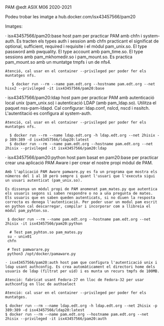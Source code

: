 PAM
@edt ASIX M06 2020-2021

Podeu trobar les imatge a hub.docker.com/isx43457566/pam20

Imatges:

   · isx43457566/pam20:base host pam per practicar PAM amb chfn i system-auth. Es tracten els types auth i session amb chfn practicant el significat de optional, sufficient, required i requisite i el mòdul pam_unix.so. El type password amb pwquality. El type account amb pam_time.so. El type sessions amb pam_mkhomedir.so i pam_mount.so. Es practica pam_mount.so amb un muntatge tmpfs i un de nfs4.

    Atenció, cal usar en el container --privileged per poder fer els muntatges nfs.

 	   $ docker run --rm --name pam.edt.org --hostname pam.edt.org --net hisx2 --privileged -it isx43457566/pam20:base

   · isx43457566/pam20:ldap host pam per practicar PAM amb autenticació local unix (pam_unix.so) i autenticació LDAP (amb pam_ldap.so). Utilitza el paquet nss-pam-ldapd. Cal configurar: ldap.conf, nslcd, nscd i nssitch. L'autentitació es configura al system-auth.

    Atenció, cal usar en el container --privileged per poder fer els muntatges nfs.

  	  $ docker run --rm --name ldap.edt.org -h ldap.edt.org --net 2hisix -p 389:389 -d isx43457566/ldap20:latest
  	  $ docker run --rm --name pam.edt.org --hostname pam.edt.org --net 2hisix --privileged -it isx43457566/pam20:ldap

   · isx43457566/pam20:python host pam basat en pam20:base per practicar crear una aplicació PAM Aware i per crear el nostre propi mòdul de PAM.

    Amb l'aplicació PAM Aware pamware.py es fa un programa que mostra els números del 1 al 10 però sempre i quant l'usuari que l'executa sigui un usuari autenticat (pam_unix.so).

    Es dissenya un mòdul propi de PAM anomenat pam_mates.py que autentica els usuaris segons si saben respondre o no a una pregunta de mates. Els usuaris que en saben queden autenticats, si no diuen la resposta correcta es denega l'autenticació. Per poder usar un modul pam escrit en python cal descarregar, compilar i incorporar com a llibreia el mòdul pam_pyhton.so.

   	 $ docker run --rm --name pam.edt.org --hostname pam.edt.org --net 2hisix -it isx43457566/pam20:python

  	  # Test pam_pyhton.so pam_mates.py
   	 su - unix01
   	 chfn

   	 # Test pamwarare.py
   	 python3 /opt/docker/pamaware.py

    · isx43457566/pam20:auth host pam que configura l'autenticació unix i ldap usant authconfig. Es crea automàticament el directori home dels usuaris de ldap (filtrat per uid) i es munta un recurs tmpfs de 100MB.

    Atenció: fabricat usant Fedora-27 en lloc de Fedora-32 per usar authconfig en lloc de authselect

    Atenció: cal usar en el container --privileged per poder fer els muntatges.

	$ docker run --rm --name ldap.edt.org -h ldap.edt.org --net 2hisix -p 389:389 -d isx43457566/ldap20:latest
	$ docker run --rm --name pam.edt.org --hostname pam.edt.org --net 2hisix --privileged -it isx43457566/pam20:auth

